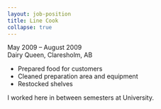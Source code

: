 ```yaml
---
layout: job-position
title: Line Cook
collapse: true
---
```

<section class="job-date">
May 2009 – August 2009
</section>

<section class="job-location">
Dairy Queen, Claresholm, AB
</section>

<section class="job-tasks">
<ul>
<li>Prepared food for customers</li>
<li>Cleaned preparation area and equipment</li>
<li>Restocked shelves</li>
</ul>
</section>

<section class="job-description">
I worked here in between semesters at University.
</section>